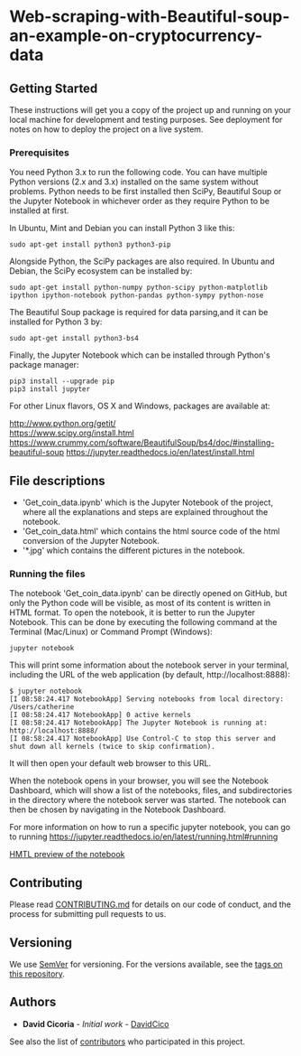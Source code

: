 # Web-scraping-with-Beautiful-soup-an-example-on-cryptocurrency-data

## Getting Started

These instructions will get you a copy of the project up and running on your local machine for development and testing purposes. See deployment for notes on how to deploy the project on a live system.

### Prerequisites

You need Python 3.x to run the following code.  You can have multiple Python
versions (2.x and 3.x) installed on the same system without problems. Python needs to be first installed then SciPy, Beautiful Soup or the Jupyter Notebook in whichever order as they require Python to be installed at first.

In Ubuntu, Mint and Debian you can install Python 3 like this:

    sudo apt-get install python3 python3-pip

Alongside Python, the SciPy packages are also required. In Ubuntu and Debian, the SciPy ecosystem can be installed by:

    sudo apt-get install python-numpy python-scipy python-matplotlib ipython ipython-notebook python-pandas python-sympy python-nose

The Beautiful Soup package is required for data parsing,and it can be installed for Python 3 by:
    
    sudo apt-get install python3-bs4 
    
Finally, the Jupyter Notebook which can be installed through Python's package manager:

    pip3 install --upgrade pip
    pip3 install jupyter
    
For other Linux flavors, OS X and Windows, packages are available at:

http://www.python.org/getit/  
https://www.scipy.org/install.html  
https://www.crummy.com/software/BeautifulSoup/bs4/doc/#installing-beautiful-soup
https://jupyter.readthedocs.io/en/latest/install.html


## File descriptions

* 'Get_coin_data.ipynb' which is the Jupyter Notebook of the project, where all the explanations and steps are explained throughout the notebook.
* 'Get_coin_data.html' which contains the html source code of the html conversion of the Jupyter Notebook.
* '*.jpg' which contains the different pictures in the notebook.


### Running the files

The notebook 'Get_coin_data.ipynb' can be directly opened on GitHub, but only the Python code will be visible, as most of its content is written in HTML format. To open the notebook, it is better to run the Jupyter Notebook. This can be done by executing the following command at the Terminal (Mac/Linux) or Command Prompt (Windows):

    jupyter notebook

This will print some information about the notebook server in your terminal, including the URL of the web application (by default, http://localhost:8888):

    $ jupyter notebook
    [I 08:58:24.417 NotebookApp] Serving notebooks from local directory: /Users/catherine
    [I 08:58:24.417 NotebookApp] 0 active kernels
    [I 08:58:24.417 NotebookApp] The Jupyter Notebook is running at: http://localhost:8888/
    [I 08:58:24.417 NotebookApp] Use Control-C to stop this server and shut down all kernels (twice to skip confirmation).

It will then open your default web browser to this URL.

When the notebook opens in your browser, you will see the Notebook Dashboard, which will show a list of the notebooks, files, and subdirectories in the directory where the notebook server was started. The notebook can then be chosen by navigating in the Notebook Dashboard.

For more information on how to run a specific jupyter notebook, you can go to running https://jupyter.readthedocs.io/en/latest/running.html#running

<a href="http://htmlpreview.github.io/?https://github.com/DavidCico/Web-scraping-with-Beautiful-Soup-an-example-on-cryptocurrency-    data/blob/master/Get_coin_data.html">HMTL preview of the notebook</a>

## Contributing

Please read [CONTRIBUTING.md](https://github.com/DavidCico/Study-of-buy-and-hold-investment/blob/master/CONTRIBUTING.md) for details on our code of conduct, and the process for submitting pull requests to us.

## Versioning

We use [SemVer](http://semver.org/) for versioning. For the versions available, see the [tags on this repository](https://github.com/your/project/tags). 

## Authors

* **David Cicoria** - *Initial work* - [DavidCico](https://github.com/DavidCico)

See also the list of [contributors](https://github.com/DavidCico/Study-of-buy-and-hold-investment/graphs/contributors) who participated in this project.

